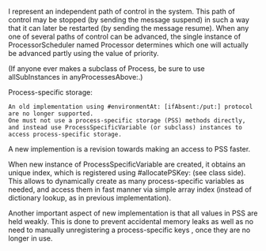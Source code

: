 I represent an independent path of control in the system. This path of control may be stopped (by sending the message suspend) in such a way that it can later be restarted (by sending the message resume). When any one of several paths of control can be advanced, the single instance of ProcessorScheduler named Processor determines which one will actually be advanced partly using the value of priority.(If anyone ever makes a subclass of Process, be sure to use allSubInstances in anyProcessesAbove:.)Process-specific storage: 	An old implementation using #environmentAt: [ifAbsent:/put:] protocol are no longer supported.	One must not use a process-specific storage (PSS) methods directly, and instead use ProcessSpecificVariable (or subclass) instances to access process-specific storage.	A new implemention is a revision towards making an access to PSS faster.When new instance of ProcessSpecificVariable are created, it obtains an unique index, which is registered using #allocatePSKey: (see class side).This allows to dynamically create as many process-specific variables as needed, and access them in fast manner via simple array index (instead of dictionary lookup,as in previous implementation).Another important aspect of new implementation is that all values in PSS are held weakly. This is done to prevent accidental memory leaksas well as no need to manually unregistering a process-specific keys , once they are no longer in use.
